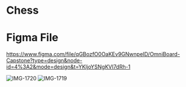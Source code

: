 # Chess

# Figma File
https://www.figma.com/file/qGBozfO0OaKEv9GNwnpeID/OmniBoard-Capstone?type=design&node-id=4%3A2&mode=design&t=YKljoYSNgKVl7dRh-1

![IMG-1720](https://github.com/ThinkingParadoxx/OmniBoard/assets/140447305/8e0b7bff-e9bd-400a-94f7-1da150ae0ba6)
![IMG-1719](https://github.com/ThinkingParadoxx/OmniBoard/assets/140447305/aa4244e0-6a90-4ce8-9bba-d25fd247325c)
